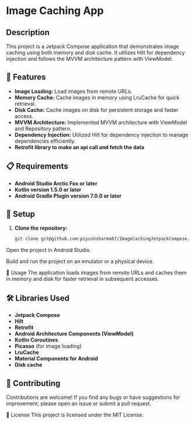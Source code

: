 # Image Caching App

## Description

This project is a Jetpack Compose application that demonstrates image caching using both memory and disk cache. It utilizes Hilt for dependency injection and follows the MVVM architecture pattern with ViewModel.

## 🚀 Features

- **Image Loading:** Load images from remote URLs.
- **Memory Cache:** Cache images in memory using LruCache for quick retrieval.
- **Disk Cache:** Cache images on disk for persistent storage and faster access.
- **MVVM Architecture:** Implemented MVVM architecture with ViewModel and Repository pattern.
- **Dependency Injection:** Utilized Hilt for dependency injection to manage dependencies efficiently.
- **Retrofit library to make an api call and fetch the data**

## 📋 Requirements

- **Android Studio Arctic Fox or later**
- **Kotlin version 1.5.0 or later**
- **Android Gradle Plugin version 7.0.0 or later**

## 🔧 Setup

1. **Clone the repository:**

   ```bash
   git clone git@github.com:piyushsharma67/ImageCachingJetpackCompose.git //if using ssh
Open the project in Android Studio.

Build and run the project on an emulator or a physical device.

📱 Usage
The application loads images from remote URLs and caches them in memory and disk for faster retrieval in subsequent accesses.

## 🛠️ Libraries Used

- **Jetpack Compose**
- **Hilt**
- **Retrofit**
- **Android Architecture Components (ViewModel)**
- **Kotlin Coroutines**
- **Picasso** (for image loading)
- **LruCache**
- **Material Components for Android**
- **Disk cache**

## 🤝 Contributing

Contributions are welcome! If you find any bugs or have suggestions for improvement, please open an issue or submit a pull request.

📄 License
This project is licensed under the MIT License.
